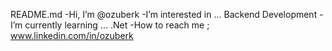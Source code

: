 README.md
 -Hi, I’m @ozuberk
 -I’m interested in ... Backend Development
 -I’m currently learning ... .Net
 -How to reach me ; www.linkedin.com/in/ozuberk

